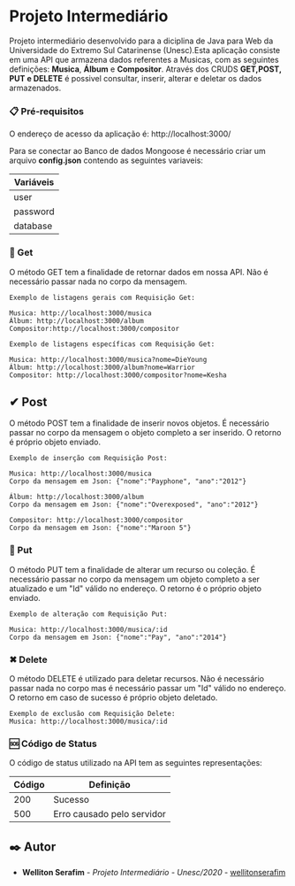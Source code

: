 # Projeto Intermediário

Projeto intermediário desenvolvido para a diciplina de Java para Web da Universidade do Extremo Sul Catarinense (Unesc).Esta aplicação consiste em uma API que armazena dados referentes a Musicas, com as seguintes definições: **Musica**, **Álbum** e **Compositor**. Através dos CRUDS **GET,POST, PUT e DELETE** é possivel consultar, inserir, alterar e deletar os dados armazenados.


### 📋 Pré-requisitos

O endereço de acesso da aplicação é: http://localhost:3000/

Para se conectar ao Banco de dados Mongoose é necessário criar um arquivo **config.json** contendo as seguintes variaveis:

| Variáveis      | 
| -------------- |
| user           |
| password       |
| database       | 


### 📑  Get

O método GET tem a finalidade de retornar dados em nossa API. Não é necessário passar nada no corpo da mensagem.
```
Exemplo de listagens gerais com Requisição Get:

Musica: http://localhost:3000/musica
Álbum: http://localhost:3000/album
Compositor:http://localhost:3000/compositor
```
```
Exemplo de listagens específicas com Requisição Get:

Musica: http://localhost:3000/musica?nome=DieYoung
Álbum: http://localhost:3000/album?nome=Warrior
Compositor: http://localhost:3000/compositor?nome=Kesha
```

## ✔ Post

O método POST tem a finalidade de inserir novos objetos. É necessário passar no corpo da mensagem o objeto completo a ser inserido. O retorno é próprio objeto enviado.
```
Exemplo de inserção com Requisição Post: 

Musica: http://localhost:3000/musica
Corpo da mensagem em Json: {"nome":"Payphone", "ano":"2012"}

Álbum: http://localhost:3000/album
Corpo da mensagem em Json: {"nome":"Overexposed", "ano":"2012"}

Compositor: http://localhost:3000/compositor
Corpo da mensagem em Json: {"nome":"Maroon 5"}
```

### 🔄 Put

O método PUT tem a finalidade de alterar um recurso ou coleção. É necessário passar no corpo da mensagem um objeto completo  a ser atualizado e um "Id" válido no endereço. O retorno é o próprio objeto enviado.
```
Exemplo de alteração com Requisição Put: 

Musica: http://localhost:3000/musica/:id
Corpo da mensagem em Json: {"nome":"Pay", "ano":"2014"}
```
### ✖ Delete

O método DELETE é utilizado para deletar recursos. Não é necessário passar nada no corpo mas é necessário passar um "Id" válido no endereço. O retorno em caso de sucesso é próprio objeto deletado.
```
Exemplo de exclusão com Requisição Delete: 
Musica: http://localhost:3000/musica/:id
```

### 🆘 Código de Status

O código de status utilizado na API tem as seguintes representações:

| Código | Definição                   | 
| -----  | --------------------------  |
|  200   | Sucesso                     |
|  500   | Erro causado pelo servidor  |


## ✒️ Autor

* **Welliton Serafim** - *Projeto Intermediário - Unesc/2020* - [wellitonserafim](https://github.com/wellitonserafim/)
